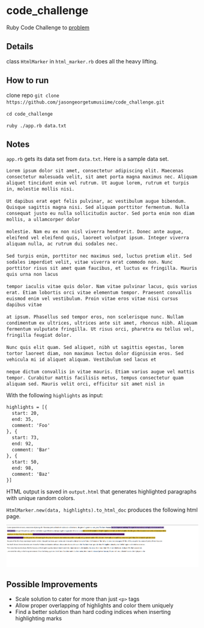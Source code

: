 # code_challenge
Ruby Code Challenge to [problem](https://gist.github.com/autonomous/56630836b491734211c440f16bcb53a9)

Details
-------
class `HtmlMarker` in `html_marker.rb` does all the heavy lifting.

How to run
----------

clone repo `git clone https://github.com/jasongeorgetumusiime/code_challenge.git`

`cd code_challenge`

`ruby ./app.rb data.txt`

Notes
-----

`app.rb` gets its data set from `data.txt`. Here is a sample data set.

```
Lorem ipsum dolor sit amet, consectetur adipiscing elit. Maecenas consectetur malesuada velit, sit amet porta magna maximus nec. Aliquam aliquet tincidunt enim vel rutrum. Ut augue lorem, rutrum et turpis in, molestie mollis nisi. 

Ut dapibus erat eget felis pulvinar, ac vestibulum augue bibendum. Quisque sagittis magna nisi. Sed aliquam porttitor fermentum. Nulla consequat justo eu nulla sollicitudin auctor. Sed porta enim non diam mollis, a ullamcorper dolor 

molestie. Nam eu ex non nisl viverra hendrerit. Donec ante augue, eleifend vel eleifend quis, laoreet volutpat ipsum. Integer viverra aliquam nulla, ac rutrum dui sodales nec.

Sed turpis enim, porttitor nec maximus sed, luctus pretium elit. Sed sodales imperdiet velit, vitae viverra erat commodo non. Nunc porttitor risus sit amet quam faucibus, et luctus ex fringilla. Mauris quis urna non lacus 

tempor iaculis vitae quis dolor. Nam vitae pulvinar lacus, quis varius erat. Etiam lobortis orci vitae elementum tempor. Praesent convallis euismod enim vel vestibulum. Proin vitae eros vitae nisi cursus dapibus vitae 

at ipsum. Phasellus sed tempor eros, non scelerisque nunc. Nullam condimentum ex ultrices, ultrices ante sit amet, rhoncus nibh. Aliquam fermentum vulputate fringilla. Ut risus orci, pharetra eu tellus vel, fringilla feugiat dolor.

Nunc quis elit quam. Sed aliquet, nibh ut sagittis egestas, lorem tortor laoreet diam, non maximus lectus dolor dignissim eros. Sed vehicula mi id aliquet aliquam. Vestibulum sed lacus et 

neque dictum convallis in vitae mauris. Etiam varius augue vel mattis tempor. Curabitur mattis facilisis metus, tempus consectetur quam aliquam sed. Mauris velit orci, efficitur sit amet nisl in
```

With the following `highlights` as input:

```
highlights = [{
  start: 20,
  end: 35,
  comment: 'Foo'
}, {
  start: 73,
  end: 92,
  comment: 'Bar'
}, {
  start: 50,
  end: 98,
  comment: 'Baz'
}]
```
HTML output is saved in `output.html` that generates highlighted paragraphs with unique random colors.

`HtmlMarker.new(data, highlights).to_html_doc` produces the following html page.

![Sample output document](https://github.com/jasongeorgetumusiime/code_challenge/blob/main/outpu.html.png)

Possible Improvements
---------------------
- Scale solution to cater for more than just `<p>` tags
- Allow proper overlapping of highlights and color them uniquely
- Find a better solution than hard coding indices when inserting highlighting marks
